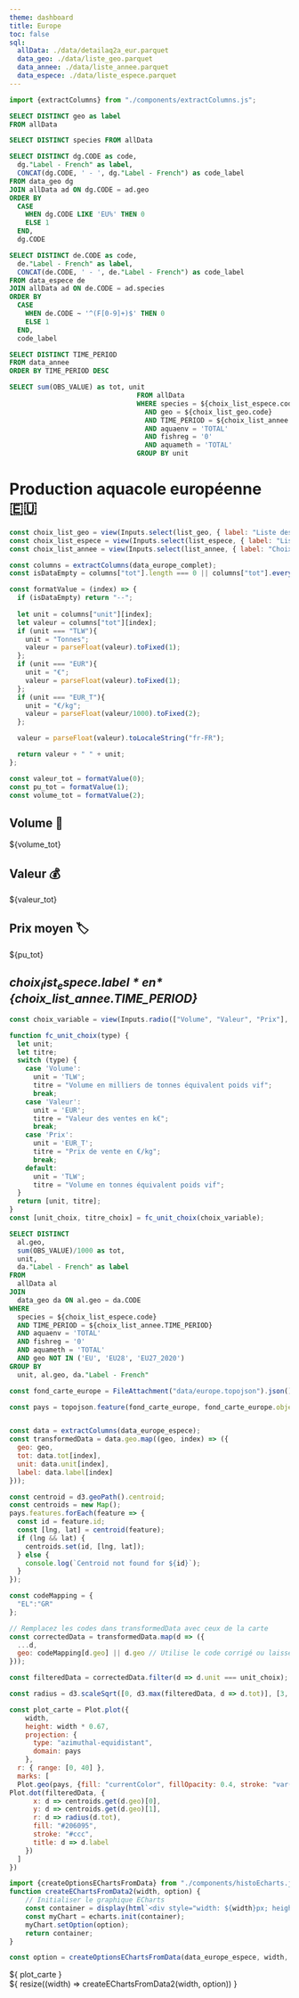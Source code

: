 ```yaml
---
theme: dashboard
title: Europe
toc: false
sql:
  allData: ./data/detailaq2a_eur.parquet
  data_geo: ./data/liste_geo.parquet
  data_annee: ./data/liste_annee.parquet
  data_espece: ./data/liste_espece.parquet
---
```


```js
import {extractColumns} from "./components/extractColumns.js";
```

```sql id=list_geo_dans_data
SELECT DISTINCT geo as label
FROM allData
```

```sql id=list_code_espece_dans_data
SELECT DISTINCT species FROM allData
```
```sql id=list_geo
SELECT DISTINCT dg.CODE as code, 
  dg."Label - French" as label,
  CONCAT(dg.CODE, ' - ', dg."Label - French") as code_label
FROM data_geo dg
JOIN allData ad ON dg.CODE = ad.geo
ORDER BY
  CASE 
    WHEN dg.CODE LIKE 'EU%' THEN 0
    ELSE 1
  END,
  dg.CODE
```

```sql id=list_espece
SELECT DISTINCT de.CODE as code, 
  de."Label - French" as label,
  CONCAT(de.CODE, ' - ', de."Label - French") as code_label
FROM data_espece de
JOIN allData ad ON de.CODE = ad.species
ORDER BY
  CASE 
    WHEN de.CODE ~ '^(F[0-9]+)$' THEN 0
    ELSE 1
  END,
  code_label
```
```sql id=list_annee
SELECT DISTINCT TIME_PERIOD 
FROM data_annee
ORDER BY TIME_PERIOD DESC
```
```sql id=data_europe_complet
SELECT sum(OBS_VALUE) as tot, unit
                                FROM allData
                                WHERE species = ${choix_list_espece.code}
                                  AND geo = ${choix_list_geo.code}
                                  AND TIME_PERIOD = ${choix_list_annee.TIME_PERIOD}
                                  AND aquaenv = 'TOTAL'
                                  AND fishreg = '0'
                                  AND aquameth = 'TOTAL'
                                GROUP BY unit
``` 


# Production aquacole européenne 🇪🇺

<!-- affichage des listes -->
```js
const choix_list_geo = view(Inputs.select(list_geo, { label: "Liste des pays", format: d => d.code_label }));
const choix_list_espece = view(Inputs.select(list_espece, { label: "Liste des espèces", format: d => d.code_label}));
const choix_list_annee = view(Inputs.select(list_annee, { label: "Choix de l'année", format: d => d.TIME_PERIOD}));
```
<!-- Cards with big numbers -->

```js
const columns = extractColumns(data_europe_complet);
const isDataEmpty = columns["tot"].length === 0 || columns["tot"].every(value => value === 0 || value === null);

const formatValue = (index) => {
  if (isDataEmpty) return "--";
  
  let unit = columns["unit"][index];
  let valeur = columns["tot"][index];
  if (unit === "TLW"){
    unit = "Tonnes";
    valeur = parseFloat(valeur).toFixed(1);
  };
  if (unit === "EUR"){
    unit = "€";
    valeur = parseFloat(valeur).toFixed(1);
  };
  if (unit === "EUR_T"){
    unit = "€/kg";
    valeur = parseFloat(valeur/1000).toFixed(2);
  }; 

  valeur = parseFloat(valeur).toLocaleString("fr-FR");

  return valeur + " " + unit;
};

const valeur_tot = formatValue(0);
const pu_tot = formatValue(1);
const volume_tot = formatValue(2);
```
<div class="grid grid-cols-3">

<!-- Card Volume -->
  <div class="card">

## Volume 🛒
  <span class="big">${volume_tot}</span>
  </div>

<!-- Card Valeur -->
  <div class="card">

## Valeur  💰
  <span class="big">${valeur_tot}</span>
  </div>
  
<!-- Card Prix moyen -->

  <div class="card">

## Prix moyen 🏷️
  <span class="big">${pu_tot}</span>
  </div>
</div>


## *${choix_list_espece.label}* en *${choix_list_annee.TIME_PERIOD}*
```js
const choix_variable = view(Inputs.radio(["Volume", "Valeur", "Prix"], {label: "", value: "Volume"}));

```

```js
function fc_unit_choix(type) {
  let unit;
  let titre;
  switch (type) {
    case 'Volume':
      unit = 'TLW';
      titre = "Volume en milliers de tonnes équivalent poids vif";
      break;
    case 'Valeur':
      unit = 'EUR';
      titre = "Valeur des ventes en k€";
      break;
    case 'Prix':
      unit = 'EUR_T';
      titre = "Prix de vente en €/kg";
      break;
    default:
      unit = 'TLW';
      titre = "Volume en tonnes équivalent poids vif";
  }
  return [unit, titre];
} 
const [unit_choix, titre_choix] = fc_unit_choix(choix_variable);
```
<!--Carte de la production par pays-->

```sql id=data_europe_espece 
SELECT DISTINCT 
  al.geo, 
  sum(OBS_VALUE)/1000 as tot, 
  unit, 
  da."Label - French" as label
FROM 
  allData al
JOIN 
  data_geo da ON al.geo = da.CODE
WHERE 
  species = ${choix_list_espece.code} 
  AND TIME_PERIOD = ${choix_list_annee.TIME_PERIOD} 
  AND aquaenv = 'TOTAL' 
  AND fishreg = '0' 
  AND aquameth = 'TOTAL' 
  AND geo NOT IN ('EU', 'EU28', 'EU27_2020')
GROUP BY 
  unit, al.geo, da."Label - French"
``` 



```js
const fond_carte_europe = FileAttachment("data/europe.topojson").json();
```

```js
const pays = topojson.feature(fond_carte_europe, fond_carte_europe.objects.europe);
```

```js

const data = extractColumns(data_europe_espece);
const transformedData = data.geo.map((geo, index) => ({
  geo: geo,
  tot: data.tot[index],
  unit: data.unit[index],
  label: data.label[index]
}));

const centroid = d3.geoPath().centroid;
const centroids = new Map();
pays.features.forEach(feature => {
  const id = feature.id;
  const [lng, lat] = centroid(feature);
  if (lng && lat) {
    centroids.set(id, [lng, lat]);
  } else {
    console.log(`Centroid not found for ${id}`);
  }
});
```



```js
const codeMapping = {
  "EL":"GR"
};

// Remplacez les codes dans transformedData avec ceux de la carte
const correctedData = transformedData.map(d => ({
  ...d,
  geo: codeMapping[d.geo] || d.geo // Utilise le code corrigé ou laisse tel quel
}));

const filteredData = correctedData.filter(d => d.unit === unit_choix);

```

```js
const radius = d3.scaleSqrt([0, d3.max(filteredData, d => d.tot)], [3, 40]);

const plot_carte = Plot.plot({
    width,
    height: width * 0.67,
    projection: {
      type: "azimuthal-equidistant",
      domain: pays
    },
  r: { range: [0, 40] },
  marks: [
  Plot.geo(pays, {fill: "currentColor", fillOpacity: 0.4, stroke: "var(--theme-background-alt)"}),
Plot.dot(filteredData, {
      x: d => centroids.get(d.geo)[0], 
      y: d => centroids.get(d.geo)[1], 
      r: d => radius(d.tot), 
      fill: "#206095", 
      stroke: "#ccc",
      title: d => d.label
    })
  ]
})
```
```js
import {createOptionsEChartsFromData} from "./components/histoEcharts.js";
function createEChartsFromData2(width, option) {
    // Initialiser le graphique ECharts
    const container = display(html`<div style="width: ${width}px; height:400px;"></div>`);
    const myChart = echarts.init(container);
    myChart.setOption(option);
    return container;
}
```

```js
const option = createOptionsEChartsFromData(data_europe_espece, width, unit_choix, titre_choix);
```

<div class="grid grid-cols-2">
<div class="card">${
    plot_carte
  }
</div>
<div class="card">${
    resize((width) => createEChartsFromData2(width, option))
  }
</div>
</div>
